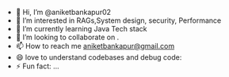 - 👋 Hi, I’m @aniketbankapur02
- 👀 I’m interested in RAGs,System design, security, Performance  
- 🌱 I’m currently learning Java Tech stack
- 💞️ I’m looking to collaborate on .
- 📫 How to reach me aniketbankapur@gmail.com
- 😄 love to understand codebases and debug code:
- ⚡ Fun fact: ...

<!---
aniketbankapur02/aniketbankapur02 is a ✨ special ✨ repository because its `README.md` (this file) appears on your GitHub profile.
You can click the Preview link to take a look at your changes.
--->
